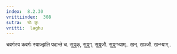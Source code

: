 ```yaml
---
index:  8.2.30
vrittiindex:  308
sutra:  चोः कुः
vritti:  laghu 
---
```


चवर्गस्य कवर्गः स्याज्झलि पदान्ते च. सुयुक्, सुयुग्. सुयुजौ. सुयुग्भ्याम्.. खन्. खञ्जौ. खन्भ्याम्..

